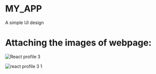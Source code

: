 # MY_APP 
A simple UI design
# Attaching the images of webpage:
![React profile 3](https://user-images.githubusercontent.com/68424960/122533054-c402ce00-d03e-11eb-9850-003d134701bb.png)




![react profile 3 1](https://user-images.githubusercontent.com/68424960/122532842-8bfb8b00-d03e-11eb-8454-462517771152.png)


